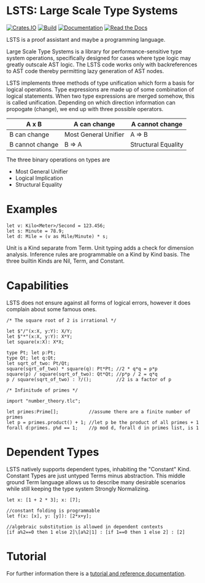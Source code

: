 # LSTS: Large Scale Type Systems

[![Crates.IO](https://img.shields.io/crates/v/LSTS.svg)](https://crates.rs/crates/LSTS)
[![Build](https://github.com/andrew-johnson-4/LSTS/workflows/Build/badge.svg)](https://github.com/andrew-johnson-4/LSTS)
[![Documentation](https://img.shields.io/badge/api-rustdoc-blue.svg)](https://docs.rs/lsts/latest/lsts/)
[![Read the Docs](https://img.shields.io/badge/book-reference-blue)](https://andrew-johnson-4.github.io/lsts-tutorial/)

LSTS is a proof assistant and maybe a programming language.

Large Scale Type Systems is a library for performance-sensitive type system operations, specifically designed for
cases where type logic may greatly outscale AST logic. The LSTS code works only with backreferences to AST code
thereby permitting lazy generation of AST nodes.

LSTS implements three methods of type unification which form a basis for logical operations.
Type expressions are made up of some combination of logical statements.
When two type expressions are merged somehow, this is called unification.
Depending on which direction information can propogate (change), we end up with three possible operators.

| A x B           | A can change         | A cannot change     |
| --------------- | -------------------- | ------------------- |
| B can change    | Most General Unifier | A => B              |
| B cannot change | B => A               | Structural Equality |

The three binary operations on types are

* Most General Unifier
* Logical Implication
* Structural Equality

# Examples

    let v: Kilo<Meter>/Second = 123.456;
    let s: Minute = 78.9;
    let d: Mile = (v as Mile/Minute) * s;

Unit is a Kind separate from Term. Unit typing adds a check for dimension analysis. Inference rules are programmable on a Kind by Kind basis. The three builtin Kinds are Nil, Term, and Constant.

# Capabilities

LSTS does not ensure against all forms of logical errors, however it does complain about some famous ones. 

    /* The square root of 2 is irrational */

    let $"/"(x:X, y:Y): X/Y;
    let $"*"(x:X, y:Y): X*Y;
    let square(x:X): X*X;

    type Pt; let p:Pt;
    type Qt; let q:Qt;
    let sqrt_of_two: Pt/Qt;
    square(sqrt_of_two) * square(q): Pt*Pt; //2 * q*q = p*p
    square(p) / square(sqrt_of_two): Qt*Qt; //p*p / 2 = q*q
    p / square(sqrt_of_two) : ?/();         //2 is a factor of p

    /* Infinitude of primes */

    import "number_theory.tlc";

    let primes:Prime[];           //assume there are a finite number of primes
    let p = primes.product() + 1; //let p be the product of all primes + 1
    forall d:primes. p%d == 1;    //p mod d, forall d in primes list, is 1
    
# Dependent Types

LSTS natively supports dependent types, inhabiting the "Constant" Kind. Constant Types are just untyped Terms minus abstraction. This middle ground Term language allows us to describe many desirable scenarios while still keeping the type system Strongly Normalizing.

    let x: [1 + 2 * 3]; x: [7];
    
    //constant folding is programmable
    let f(x: [x], y: [y]): [2*x+y];
    
    //algebraic substitution is allowed in dependent contexts
    [if a%2==0 then 1 else 2]\[a%2|1] : [if 1==0 then 1 else 2] : [2]
    
# Tutorial

For further information there is a [tutorial and reference documentation](https://andrew-johnson-4.github.io/lsts-tutorial/).
